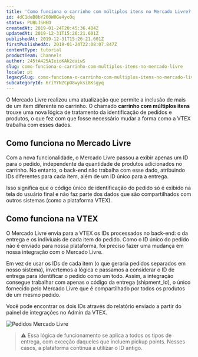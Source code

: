 ```yaml
---
title: 'Como funciona o carrinho com múltiplos itens no Mercado Livre?'
id: 4dC1deB8bY260W0Ge4ycOq
status: PUBLISHED
createdAt: 2019-01-24T20:45:36.404Z
updatedAt: 2019-12-31T15:26:21.601Z
publishedAt: 2019-12-31T15:26:21.601Z
firstPublishedAt: 2019-01-24T22:08:07.847Z
contentType: tutorial
productTeam: Channels
author: 245tA425AIeioKAk2eaiwS
slug: como-funciona-o-carrinho-com-multiplos-itens-no-mercado-livre
locale: pt
legacySlug: como-funciona-o-carrinho-com-multiplos-itens-no-mercado-livre
subcategoryId: 6riYYNZCpO8wyksi8Ksgyq
---
```


O Mercado Livre realizou uma atualização que permite a inclusão de mais de um item diferente no carrinho. O chamado __carrinho com múltiplos itens__ trouxe uma nova lógica de tratamento da identificação de pedidos e produtos, o que fez com que fosse necessário mudar a forma como a VTEX trabalha com esses dados.

## Como funciona no Mercado Livre

Com a nova funcionalidade, o Mercado Livre passou a exibir apenas um ID para o pedido, independente da quantidade de produtos adicionados no carrinho. No entanto, o back-end não trabalha com esse dado, atribuindo IDs diferentes para cada item, além de um ID único para a entrega. 

Isso significa que o código único de identificação do pedido só é exibido na tela do usuário final e não faz parte dos dados que são compartilhados com outros sistemas (como a plataforma VTEX).

## Como funciona na VTEX

O Mercado Livre envia para a VTEX os IDs processados no back-end: o da entrega e os indiviuais de cada item do pedido. Como o ID único do pedido não é enviado para nossa plataforma, foi preciso fazer uma mudança em nossa integração com o Mercado Livre.

Em vez de usar os IDs de cada item (o que geraria pedidos separados em nosso sistema), invertemos a lógica e passamos a considerar o ID de entrega para identificar o pedido como um todo. Assim, a integração consegue trabalhar com apenas o código da entrega (shipment_Id), o único fornecido pelo Mercado Livre que é compartilhado por todos os produtos de um mesmo pedido.

Você pode encontrar os dois IDs através do relatório enviado a partir do painel de integrações no Admin da VTEX.

![Pedidos Mercado Livre](https://images.ctfassets.net/alneenqid6w5/2NFqrrWGlqQMYSOugYo8kQ/deba1c9f1ffb01e0db3f2874fb7ee8a3/Pedidos_Mercado_Livre.png)

>⚠️ Essa lógica de funcionamento se aplica a todos os tipos de entrega, com exceção daqueles que incluem pickup points. Nesses casos, a plataforma continua a utilizar o ID antigo.
